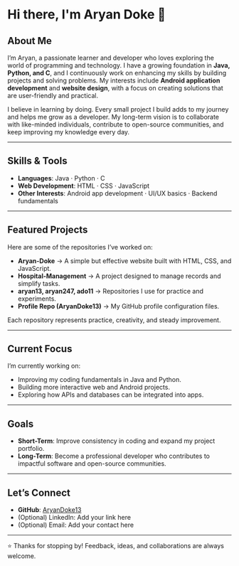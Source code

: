 # Hi there, I'm Aryan Doke 👋

## About Me  
I’m Aryan, a passionate learner and developer who loves exploring the world of programming and technology. I have a growing foundation in **Java, Python, and C**, and I continuously work on enhancing my skills by building projects and solving problems. My interests include **Android application development** and **website design**, with a focus on creating solutions that are user-friendly and practical.  

I believe in learning by doing. Every small project I build adds to my journey and helps me grow as a developer. My long-term vision is to collaborate with like-minded individuals, contribute to open-source communities, and keep improving my knowledge every day.  

---

## Skills & Tools  
- **Languages**: Java · Python · C  
- **Web Development**: HTML · CSS · JavaScript  
- **Other Interests**: Android app development · UI/UX basics · Backend fundamentals  

---

## Featured Projects  
Here are some of the repositories I’ve worked on:  

- **Aryan-Doke** → A simple but effective website built with HTML, CSS, and JavaScript.  
- **Hospital-Management** → A project designed to manage records and simplify tasks.  
- **aryan13, aryan247, ado11** → Repositories I use for practice and experiments.  
- **Profile Repo (AryanDoke13)** → My GitHub profile configuration files.  

Each repository represents practice, creativity, and steady improvement.  

---

## Current Focus  
I’m currently working on:  
- Improving my coding fundamentals in Java and Python.  
- Building more interactive web and Android projects.  
- Exploring how APIs and databases can be integrated into apps.  

---

## Goals  
- **Short-Term**: Improve consistency in coding and expand my project portfolio.  
- **Long-Term**: Become a professional developer who contributes to impactful software and open-source communities.  

---

## Let’s Connect  
- **GitHub**: [AryanDoke13](https://github.com/AryanDoke13)  
- (Optional) LinkedIn: Add your link here  
- (Optional) Email: Add your contact here  

---

⭐ Thanks for stopping by! Feedback, ideas, and collaborations are always welcome.  
